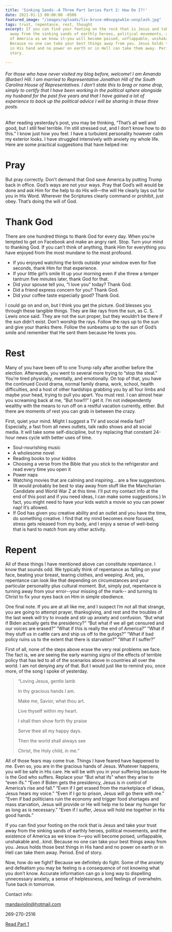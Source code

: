 ```yaml
---
title: 'Sinking Sands--A Three Part Series Part 2: How Do I?!'
date: 2021-01-13 00:00:00 -0500
featured_image: "/images/uploads/liv-bruce-m0ovpgswk1e-unsplash.jpg"
tags: trust, repentance, rest, thought
excerpt: If you can find your footing on the rock that is Jesus and take your trust
  away from the sinking sands of earthly heroes, political movements, and the existence
  of America as we know it—you will become poised, unflappable, unshakable and…kind.
  Because no one can take your best things away from you. Jesus holds those best things
  in His hand and no power on earth or in Hell can take them away. Period. End of
  story.

---
```

###### For those who have never visited my blog before, welcome! I am Amanda (Barber) Hill. I am married to Representative Jonathon Hill of the South Carolina House of Representatives. I don’t state this to brag or name drop, simply to certify that I have been working in the political sphere alongside my husband for the past five years and that I have gained a lot of experience to back up the political advice I will be sharing in these three posts.

After reading yesterday’s post, you may be thinking, “That’s all well and good, but I still feel terrible. I’m still stressed out, and I don’t know how to do this.” I know just how you feel. I have a turbulent personality however calm my exterior looks. I have struggled intensively with anxiety my whole life. Here are some practical suggestions that have helped me:

# Pray

But pray correctly. Don’t demand that God save America by putting Trump back in office. God’s ways are not your ways. Pray that God’s will would be done and ask Him for the help to do His will—the will He clearly lays out for you in His Word. Wherever the Scriptures clearly command or prohibit, just obey. That’s doing the will of God.

# Thank God

There are one hundred things to thank God for every day. When you’re tempted to get on Facebook and make an angry rant. Stop. Turn your mind to thanking God. If you can’t think of anything, thank Him for everything you have enjoyed from the most mundane to the most profound.

* If you enjoyed watching the birds outside your window even for five seconds, thank Him for that experience.
* If your little girl’s smile lit up your morning even if she threw a temper tantrum five minutes later, thank God for that.
* Did your spouse tell you, “I love you” today? Thank God.
* Did a friend express concern for you? Thank God.
* Did your coffee taste especially good? Thank God.

I could go on and on, but I think you get the picture. God blesses you through these tangible things. They are like rays from the sun, as C. S. Lewis once said. They are not the sun proper, but they wouldn’t be there if the sun didn’t exist. Don’t worship the rays. Follow the rays up to the sun and give your thanks there. Follow the sunbeams up to the sun of God’s smile and remember that He sent them because He loves you.

# Rest

Many of you have been off to one Trump rally after another before the election. Afterwards, you went to several more trying to “stop the steal.” You’re tired physically, mentally, and emotionally. On top of that, you have the continued Covid drama, normal family drama, work, school, health difficulties, and a host of other hardships grabbing you by all four limbs and maybe your head, trying to pull you apart. You must rest. I can almost hear you screaming back at me, “But how!!!” I get it. I’m not independently wealthy with the means to run off on a restful vacation currently, either. But there are moments of rest you can grab in between the crazy.

First, quiet your mind. Might I suggest a TV and social media fast? Especially, a fast from all news outlets, talk radio shows and all social media. It will take some self-discipline, but try replacing that constant 24-hour news cycle with better uses of time.

* Soul-nourishing music
* A wholesome novel
* Reading books to your kiddos
* Choosing a verse from the Bible that you stick to the refrigerator and read every time you open it
* Power naps
* Watching movies that are calming and inspiring... are a few suggestions. (It would probably be best to stay away from stuff like the Manchurian Candidate and World War Z at this time. I’ll put my contact info at the end of this post and if you need ideas, I can make some suggestions.) In fact, you might need to have your kids watch a movie so you can power nap! It’s allowed.
* If God has given you creative ability and an outlet and you have the time, do something creative. I find that my mind becomes more focused, stress gets released from my body, and I enjoy a sense of well-being that is hard to match from any other activity.

# Repent

All of these things I have mentioned above can constitute repentance. I know that sounds odd. We typically think of repentance as falling on your face, beating your breast, tearing clothes, and weeping. And, yes, repentance can look like that depending on circumstances and your particular personality plus cultural moment. But, simply put, repentance is turning away from your error--your missing of the mark-- and turning to Christ to fix your eyes back on Him in simple obedience.

One final note. If you are at all like me, and I suspect I’m not all that strange, you are going to attempt prayer, thanksgiving, and rest and the troubles of the last week will try to invade and stir up anxiety and confusion. “But what if Biden actually gets the presidency?” “But what if we all get censured and our voices are erased?” “What if this is really the end of America?” “What if they stuff us in cattle cars and ship us off to the gulogs?” “What if bad policy ruins us to the extent that there is starvation?” “What if I suffer?”

First of all, none of the steps above erase the very real problems we face. The fact is, we are seeing the early warning signs of the effects of terrible policy that has led to all of the scenarios above in countries all over the world. I am not denying any of that. But I would just like to remind you, once more, of the song I spoke of yesterday.

> “Loving Jesus, gentle lamb
>
> In thy gracious hands I am.
>
> Make me, Savior, what thou art.
>
> Live thyself within my heart.
>
> I shall then show forth thy praise
>
> Serve thee all my happy days.
>
> Then the world shall always see
>
> Christ, the Holy child, in me.”

All of those fears may come true. Things I have feared have happened to me. Even so, you are in the gracious hands of Jesus. Whatever happens, you will be safe in His care. He will be with you in your suffering because He is the God who suffers. Replace your “But what ifs” when they arise to “even ifs.” “Even if Biden gets the presidency, Jesus is in control of America’s rise and fall.” “Even if I get erased from the marketplace of ideas, Jesus hears my voice.” “Even if I go to prison, Jesus will go there with me.” “Even if bad politicians ruin the economy and trigger food shortages and mass starvation, Jesus will provide or He will help me to bear my hunger for as long as is necessary.” “Even if I suffer, Jesus will hold me together in His good hands.”

If you can find your footing on the rock that is Jesus and take your trust away from the sinking sands of earthly heroes, political movements, and the existence of America as we know it—you will become poised, unflappable, unshakable and…kind. Because no one can take your best things away from you. Jesus holds those best things in His hand and no power on earth or in Hell can take them away. Period. End of story.

Now, how do we fight? Because we definitely do fight. Some of the anxiety and defeatism you may be feeling is a consequence of not knowing what you don’t know. Accurate information can go a long way to dispelling unnecessary anxiety, a sense of helplessness, and feelings of overwhelm. Tune back in tomorrow.

Contact info:

mandaviolin@hotmail.com

269-270-2516

[Read Part 1](http://authoramandabarber.com/2021/01/12/sinking-sands-a-three-part-series-part-1-now-what)